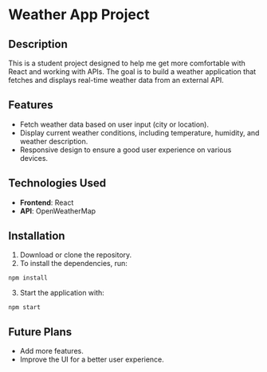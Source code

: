 # Weather App Project

## Description
This is a student project designed to help me get more comfortable with React and working with APIs. The goal is to build a weather application that fetches and displays real-time weather data from an external API.

## Features
- Fetch weather data based on user input (city or location).
- Display current weather conditions, including temperature, humidity, and weather description.
- Responsive design to ensure a good user experience on various devices.

## Technologies Used
- **Frontend**: React
- **API**: OpenWeatherMap

## Installation
1. Download or clone the repository.
2. To install the dependencies, run:
```
npm install
```
3. Start the application with:
```
npm start
```

## Future Plans
- Add more features.
- Improve the UI for a better user experience.
